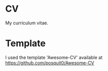 # CV
My curriculum vitae.

# Template

I used the template 'Awesome-CV' available at <https://github.com/posquit0/Awesome-CV>
